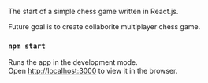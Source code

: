 The start of a simple chess game written in React.js.

Future goal is to create collaborite multiplayer chess game.

### `npm start`
Runs the app in the development mode.<br>
Open [http://localhost:3000](http://localhost:3000) to view it in the browser.
